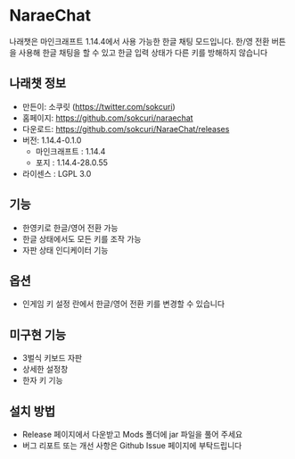 # NaraeChat
나래챗은 마인크래프트 1.14.4에서 사용 가능한 한글 채팅 모드입니다. 한/영 전환 버튼을 사용해 한글 채팅을 할 수 있고 한글 입력 상태가 다른 키를 방해하지 않습니다

## 나래챗 정보
* 만든이: 소쿠릿 (https://twitter.com/sokcuri)
* 홈페이지: https://github.com/sokcuri/naraechat
* 다운로드: https://github.com/sokcuri/NaraeChat/releases
* 버전: 1.14.4-0.1.0
  * 마인크래프트 : 1.14.4
  * 포지 : 1.14.4-28.0.55
* 라이센스 : LGPL 3.0

## 기능
* 한영키로 한글/영어 전환 가능
* 한글 상태에서도 모든 키를 조작 가능
* 자판 상태 인디케이터 기능

## 옵션
* 인게임 키 설정 란에서 한글/영어 전환 키를 변경할 수 있습니다

## 미구현 기능
* 3벌식 키보드 자판
* 상세한 설정창
* 한자 키 기능

## 설치 방법
* Release 페이지에서 다운받고 Mods 폴더에 jar 파일을 풀어 주세요
* 버그 리포트 또는 개선 사항은 Github Issue 페이지에 부탁드립니다
